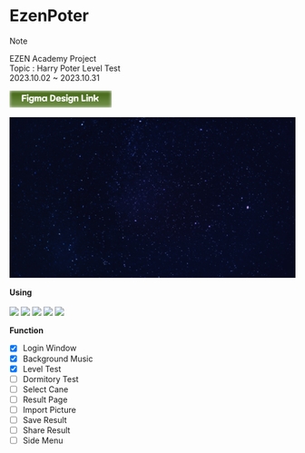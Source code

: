 # EzenPoter
>[!Note]
> EZEN Academy Project <br>
> Topic : Harry Poter Level Test <br>
> 2023.10.02 ~ 2023.10.31

[![N|Solid](./src/img/figma_link.png)](https://www.figma.com/file/Qabi5cjnytpGv1NdAGJHhy/EZEN-ACADEMY?type=design&node-id=258%3A28&mode=design&t=fNtvtYif6f7HWgXM-1)

![screenshot](./src/img/bg.png)

**Using**
<br><br>
<img src="https://img.shields.io/badge/React-61DAFB?style=for-the-badge&logo=React&logoColor=black">
<img src="https://img.shields.io/badge/css-1572B6?style=for-the-badge&logo=css3&logoColor=white">
<img src="https://img.shields.io/badge/Visual Studio Code-007ACC?style=for-the-badge&logo=Visual Studio Code&logoColor=white">
<img src="https://img.shields.io/badge/git-F05032?style=for-the-badge&logo=git&logoColor=white">
<img src="https://img.shields.io/badge/github-181717?style=for-the-badge&logo=github&logoColor=white">

**Function**

- [x] Login Window
- [x] Background Music
- [x] Level Test
- [ ] Dormitory Test
- [ ] Select Cane
- [ ] Result Page
- [ ] Import Picture
- [ ] Save Result
- [ ] Share Result
- [ ] Side Menu

<br>

